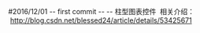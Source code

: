#2016/12/01
--  first commit  --
--  柱型图表控件
  相关介绍：
  http://blog.csdn.net/blessed24/article/details/53425671
